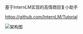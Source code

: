 基于InternLM实现的高情商回复小助手

https://github.com/InternLM/Tutorial

![架构图](https://github.com/user-attachments/assets/32e25731-1af8-4b22-88b0-39ecf97f37af)
